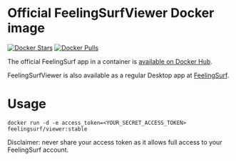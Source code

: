 # Official FeelingSurfViewer Docker image

[![Docker Stars](https://img.shields.io/docker/stars/feelingsurf/viewer.svg)](https://hub.docker.com/r/feelingsurf/viewer/)
[![Docker Pulls](https://img.shields.io/docker/pulls/feelingsurf/viewer.svg)](https://hub.docker.com/r/feelingsurf/viewer/)

The official FeelingSurf app in a container is [available on Docker Hub](https://hub.docker.com/r/feelingsurf/viewer/).

FeelingSurfViewer is also available as a regular Desktop app at [FeelingSurf](https://www.feelingsurf.fr/surf#app-download-modal).

# Usage

```
docker run -d -e access_token=<YOUR_SECRET_ACCESS_TOKEN> feelingsurf/viewer:stable
```

Disclaimer: never share your access token as it allows full access to your FeelingSurf account.
